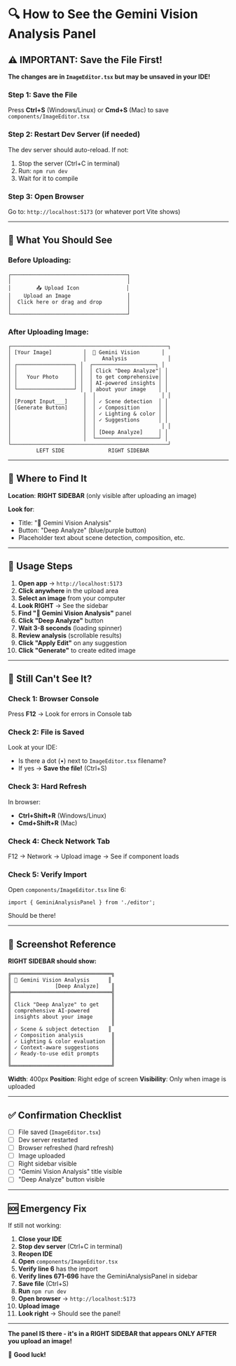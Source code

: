 # 🔍 How to See the Gemini Vision Analysis Panel

## ⚠️ IMPORTANT: Save the File First!

**The changes are in `ImageEditor.tsx` but may be unsaved in your IDE!**

### Step 1: Save the File
Press **Ctrl+S** (Windows/Linux) or **Cmd+S** (Mac) to save `components/ImageEditor.tsx`

### Step 2: Restart Dev Server (if needed)
The dev server should auto-reload. If not:
1. Stop the server (Ctrl+C in terminal)
2. Run: `npm run dev`
3. Wait for it to compile

### Step 3: Open Browser
Go to: `http://localhost:5173` (or whatever port Vite shows)

---

## 🎯 What You Should See

### **Before Uploading:**
```
┌─────────────────────────────────────┐
│                                     │
│        📤 Upload Icon               │
│    Upload an Image                  │
│  Click here or drag and drop        │
│                                     │
└─────────────────────────────────────┘
```

### **After Uploading Image:**
```
┌──────────────────────────────────────────────────┐
│ [Your Image]          │  🧠 Gemini Vision       │
│                       │     Analysis             │
│ ┌──────────────────┐ │  ┌────────────────────┐ │
│ │                  │ │  │ Click "Deep Analyze"│ │
│ │   Your Photo     │ │  │ to get comprehensive│ │
│ │                  │ │  │ AI-powered insights │ │
│ └──────────────────┘ │  │ about your image    │ │
│                       │  │                     │ │
│ [Prompt Input___]     │  │ ✓ Scene detection  │ │
│ [Generate Button]     │  │ ✓ Composition      │ │
│                       │  │ ✓ Lighting & color │ │
│                       │  │ ✓ Suggestions      │ │
│                       │  │                     │ │
│                       │  │ [Deep Analyze]     │ │
│                       │  └────────────────────┘ │
└──────────────────────────────────────────────────┘
         LEFT SIDE              RIGHT SIDEBAR
```

---

## 📍 Where to Find It

**Location**: **RIGHT SIDEBAR** (only visible after uploading an image)

**Look for**:
- Title: "🧠 Gemini Vision Analysis"
- Button: "Deep Analyze" (blue/purple button)
- Placeholder text about scene detection, composition, etc.

---

## 🚀 Usage Steps

1. **Open app** → `http://localhost:5173`
2. **Click anywhere** in the upload area
3. **Select an image** from your computer
4. **Look RIGHT** → See the sidebar
5. **Find "🧠 Gemini Vision Analysis"** panel
6. **Click "Deep Analyze"** button
7. **Wait 3-8 seconds** (loading spinner)
8. **Review analysis** (scrollable results)
9. **Click "Apply Edit"** on any suggestion
10. **Click "Generate"** to create edited image

---

## 🐛 Still Can't See It?

### Check 1: Browser Console
Press **F12** → Look for errors in Console tab

### Check 2: File is Saved
Look at your IDE:
- Is there a dot (•) next to `ImageEditor.tsx` filename?
- If yes → **Save the file!** (Ctrl+S)

### Check 3: Hard Refresh
In browser:
- **Ctrl+Shift+R** (Windows/Linux)
- **Cmd+Shift+R** (Mac)

### Check 4: Check Network Tab
F12 → Network → Upload image → See if component loads

### Check 5: Verify Import
Open `components/ImageEditor.tsx` line 6:
```tsx
import { GeminiAnalysisPanel } from './editor';
```
Should be there!

---

## 📸 Screenshot Reference

**RIGHT SIDEBAR should show:**
```
╔════════════════════════════════╗
║ 🧠 Gemini Vision Analysis      ║
║              [Deep Analyze]    ║
╠════════════════════════════════╣
║                                ║
║ Click "Deep Analyze" to get    ║
║ comprehensive AI-powered       ║
║ insights about your image      ║
║                                ║
║ ✓ Scene & subject detection   ║
║ ✓ Composition analysis         ║
║ ✓ Lighting & color evaluation  ║
║ ✓ Context-aware suggestions    ║
║ ✓ Ready-to-use edit prompts    ║
║                                ║
╚════════════════════════════════╝
```

**Width**: 400px
**Position**: Right edge of screen
**Visibility**: Only when image is uploaded

---

## ✅ Confirmation Checklist

- [ ] File saved (`ImageEditor.tsx`)
- [ ] Dev server restarted
- [ ] Browser refreshed (hard refresh)
- [ ] Image uploaded
- [ ] Right sidebar visible
- [ ] "Gemini Vision Analysis" title visible
- [ ] "Deep Analyze" button visible

---

## 🆘 Emergency Fix

If still not working:

1. **Close your IDE**
2. **Stop dev server** (Ctrl+C in terminal)
3. **Reopen IDE**
4. **Open** `components/ImageEditor.tsx`
5. **Verify line 6** has the import
6. **Verify lines 671-696** have the GeminiAnalysisPanel in sidebar
7. **Save file** (Ctrl+S)
8. **Run** `npm run dev`
9. **Open browser** → `http://localhost:5173`
10. **Upload image**
11. **Look right** → Should see the panel!

---

**The panel IS there - it's in a RIGHT SIDEBAR that appears ONLY AFTER you upload an image!**

🎉 **Good luck!**




